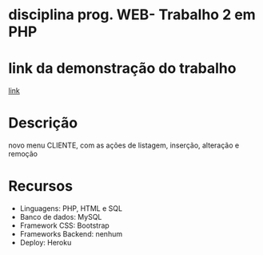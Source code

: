 # disciplina prog. WEB- Trabalho 2 em PHP

# link da demonstração do trabalho
[link](http://calm-beyond-28874.herokuapp.com/index.php)

# Descrição
novo menu CLIENTE, com as ações de listagem, inserção, alteração e remoção

# Recursos
- Linguagens: PHP, HTML e SQL
- Banco de dados: MySQL
- Framework CSS: Bootstrap
- Frameworks Backend: nenhum
- Deploy: Heroku
